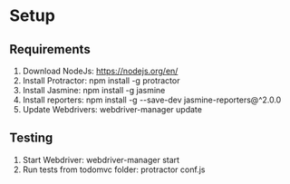 # Setup

Requirements
------------
1. Download NodeJs: https://nodejs.org/en/
2. Install Protractor: npm install -g protractor
3. Install Jasmine: npm install -g jasmine
4. Install reporters: npm install -g --save-dev jasmine-reporters@^2.0.0
5. Update Webdrivers: webdriver-manager update

Testing
------------
1. Start Webdriver: webdriver-manager start
2. Run tests from todomvc folder: protractor conf.js
